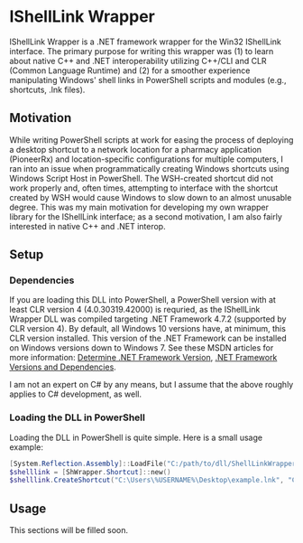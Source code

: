 # IShellLink Wrapper
IShellLink Wrapper is a .NET framework wrapper for the Win32 IShellLink interface. The primary purpose for writing this wrapper was (1) to learn about native C++ and .NET interoperability utilizing C++/CLI and CLR (Common Language Runtime) and (2) for a smoother experience manipulating Windows' shell links in PowerShell scripts and modules (e.g., shortcuts, .lnk files). 

## Motivation
While writing PowerShell scripts at work for easing the process of deploying a desktop shortcut to a network location for a pharmacy application (PioneerRx) and location-specific configurations for multiple computers, I ran into an issue when programmatically creating Windows shortcuts using Windows Script Host in PowerShell. The WSH-created shortcut did not work properly and, often times, attempting to interface with the shortcut created by WSH would cause Windows to slow down to an almost unusable degree. This was my main motivation for developing my own wrapper library for the IShellLink interface; as a second motivation, I am also fairly interested in native C++ and .NET interop.

## Setup
### Dependencies
If you are loading this DLL into PowerShell, a PowerShell version with at least CLR version 4 (4.0.30319.42000) is requried, as the IShellLink Wrapper DLL was compiled targeting .NET Framework 4.7.2 (supported by CLR version 4). By default, all Windows 10 versions have, at minimum, this CLR version installed. This version of the .NET Framework can be installed on Windows versions down to Windows 7. See these MSDN articles for more information: [Determine .NET Framework Version](https://learn.microsoft.com/en-us/dotnet/framework/migration-guide/how-to-determine-which-versions-are-installed), [.NET Framework Versions and Dependencies](https://learn.microsoft.com/en-us/dotnet/framework/migration-guide/versions-and-dependencies).

I am not an expert on C# by any means, but I assume that the above roughly applies to C# development, as well.
### Loading the DLL in PowerShell
Loading the DLL in PowerShell is quite simple. Here is a small usage example:
```powershell
[System.Reflection.Assembly]::LoadFile("C:/path/to/dll/ShellLinkWrapper.dll")
$shelllink = [ShWrapper.Shortcut]::new()
$shelllink.CreateShortcut("C:\Users\%USERNAME%\Desktop\example.lnk", "C:\Program Files\BraveSoftware\Brave-Browser\Application\brave.exe", "description...", [NullString]::Value, "C:\Program Files\BraveSoftware\Brave-Browser\Application", "C:\Program Files\BraveSoftware\Brave-Browser\Application")
```
## Usage 
This sections will be filled soon.
